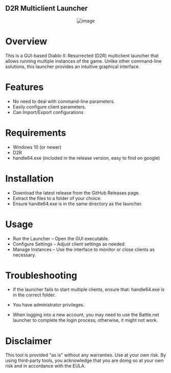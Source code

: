 ## D2R Multiclient Launcher

<p align="center">
  <img src="https://i.imgur.com/CZJVZos.gif" alt="image">
</p>

# Overview

This is a GUI-based Diablo II: Resurrected (D2R) multiclient launcher that allows running multiple instances of the game. Unlike other command-line solutions, this launcher provides an intuitive graphical interface.

# Features

- No need to deal with command-line parameters.
- Easily configure client parameters.
- Can Import/Export configurations

# Requirements

- Windows 10 (or newer)
- D2R
- handle64.exe (included in the release version, easy to find on google)

# Installation

- Download the latest release from the GitHub Releases page.
- Extract the files to a folder of your choice.
- Ensure handle64.exe is in the same directory as the launcher.

# Usage

- Run the Launcher – Open the GUI executable.
- Configure Settings – Adjust client settings as needed.
- Manage Instances – Use the interface to monitor or close clients as necessary.

# Troubleshooting

- If the launcher fails to start multiple clients, ensure that:
handle64.exe is in the correct folder.

- You have administrator privileges.

- When logging into a new account, you may need to use the Battle.net launcher to complete the login process; otherwise, it might not work.

# Disclaimer

This tool is provided "as is" without any warranties. Use at your own risk.
By using third-party tools, you acknowledge that you are doing so at your own risk and in accordance with the EULA.

